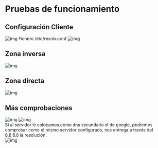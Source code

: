 # Pruebas de funcionamiento
## Configuración Cliente
![img](https://i.imgur.com/otpdeRb.png)
Fichero /etc/resolv.conf
![img](https://i.imgur.com/tTzP6ND.png)
## Zona inversa
![img](https://i.imgur.com/2IYZk3j.png)
## Zona directa
![img](https://i.imgur.com/U1GQkva.png)
## Más comprobaciones
![img](https://i.imgur.com/JrestRf.png)
![img](https://i.imgur.com/PtrfwC0.png)  
Si al servidor le colocamos como dns secundario el de google, podremos comprobar como el mismo servidor configurado, nos entrega a través del 8.8.8.8 la resolución.  
![img](https://i.imgur.com/UjzKXpP.png)
